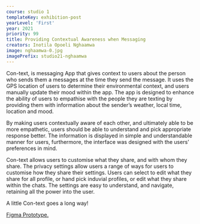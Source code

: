 ```yaml
---
course: studio 1
templateKey: exhibition-post
yearLevel: 'First'
year: 2021
priority: 99
title: Providing Contextual Awareness when Messaging
creators: Inotila Opoeli Nghaamwa
image: nghaamwa-0.jpg
imagePrefix: studio21-nghaamwa
---
```


Con-text, is messaging App that gives context to users about the person who sends them a messages at the time they send the message. It uses the GPS location of users to determine their environmental context, and users manually update their mood within the app. The app is designed to enhance the ability of users to empathise with the people they are texting by providing them with information about the sender’s weather, local time, location and mood.

By making users contextually aware of each other, and ultimately able to be more empathetic, users should be able to understand and pick appropriate response better. The information is displayed in simple and understandable manner for users, furthermore, the interface was designed with the users’ preferences in mind.

Con-text allows users to customise what they share, and with whom they share. The privacy settings allow users a range of ways for users to customise how they share their settings. Users can select to edit what they share for all profile, or hand pick induvial profiles, or edit what they share within the chats. The settings are easy to understand, and navigate, retaining all the power into the user.

A little Con-text goes a long way!

[Figma Prototype.](https://www.figma.com/proto/bvbHMTGQum6vi1fG7YxgMP/final-product)
